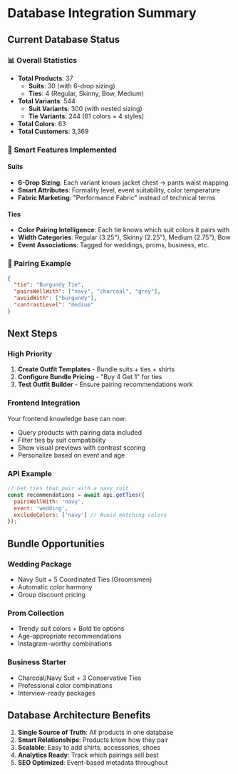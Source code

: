# Database Integration Summary

## Current Database Status

### 📊 Overall Statistics
- **Total Products**: 37
  - **Suits**: 30 (with 6-drop sizing)
  - **Ties**: 4 (Regular, Skinny, Bow, Medium)
- **Total Variants**: 544
  - **Suit Variants**: 300 (with nested sizing)
  - **Tie Variants**: 244 (61 colors × 4 styles)
- **Total Colors**: 63
- **Total Customers**: 3,369

### 🧠 Smart Features Implemented

#### Suits
- **6-Drop Sizing**: Each variant knows jacket chest → pants waist mapping
- **Smart Attributes**: Formality level, event suitability, color temperature
- **Fabric Marketing**: "Performance Fabric" instead of technical terms

#### Ties
- **Color Pairing Intelligence**: Each tie knows which suit colors it pairs with
- **Width Categories**: Regular (3.25"), Skinny (2.25"), Medium (2.75"), Bow
- **Event Associations**: Tagged for weddings, proms, business, etc.

### 🎯 Pairing Example
```json
{
  "tie": "Burgundy Tie",
  "pairsWellWith": ["navy", "charcoal", "grey"],
  "avoidWith": ["burgundy"],
  "contrastLevel": "medium"
}
```

## Next Steps

### High Priority
1. **Create Outfit Templates** - Bundle suits + ties + shirts
2. **Configure Bundle Pricing** - "Buy 4 Get 1" for ties
3. **Test Outfit Builder** - Ensure pairing recommendations work

### Frontend Integration
Your frontend knowledge base can now:
- Query products with pairing data included
- Filter ties by suit compatibility
- Show visual previews with contrast scoring
- Personalize based on event and age

### API Example
```javascript
// Get ties that pair with a navy suit
const recommendations = await api.getTies({
  pairsWellWith: 'navy',
  event: 'wedding',
  excludeColors: ['navy'] // Avoid matching colors
});
```

## Bundle Opportunities

### Wedding Package
- Navy Suit + 5 Coordinated Ties (Groomsmen)
- Automatic color harmony
- Group discount pricing

### Prom Collection
- Trendy suit colors + Bold tie options
- Age-appropriate recommendations
- Instagram-worthy combinations

### Business Starter
- Charcoal/Navy Suit + 3 Conservative Ties
- Professional color combinations
- Interview-ready packages

## Database Architecture Benefits

1. **Single Source of Truth**: All products in one database
2. **Smart Relationships**: Products know how they pair
3. **Scalable**: Easy to add shirts, accessories, shoes
4. **Analytics Ready**: Track which pairings sell best
5. **SEO Optimized**: Event-based metadata throughout
